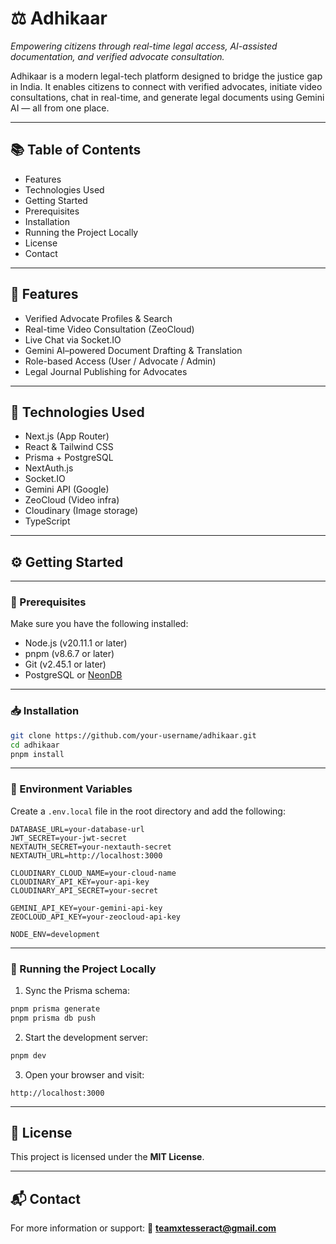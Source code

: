 # ⚖️ Adhikaar

*Empowering citizens through real-time legal access, AI-assisted documentation, and verified advocate consultation.*

Adhikaar is a modern legal-tech platform designed to bridge the justice gap in India. It enables citizens to connect with verified advocates, initiate video consultations, chat in real-time, and generate legal documents using Gemini AI — all from one place.

---

## 📚 Table of Contents

* Features
* Technologies Used
* Getting Started
* Prerequisites
* Installation
* Running the Project Locally
* License
* Contact

---

## 🌟 Features

* Verified Advocate Profiles & Search
* Real-time Video Consultation (ZeoCloud)
* Live Chat via Socket.IO
* Gemini AI–powered Document Drafting & Translation
* Role-based Access (User / Advocate / Admin)
* Legal Journal Publishing for Advocates

---

## 🧪 Technologies Used

* Next.js (App Router)
* React & Tailwind CSS
* Prisma + PostgreSQL
* NextAuth.js
* Socket.IO
* Gemini API (Google)
* ZeoCloud (Video infra)
* Cloudinary (Image storage)
* TypeScript

---

## ⚙️ Getting Started

---

### 🔧 Prerequisites

Make sure you have the following installed:

* Node.js (v20.11.1 or later)
* pnpm (v8.6.7 or later)
* Git (v2.45.1 or later)
* PostgreSQL or [NeonDB](https://neon.tech/)

---

### 📥 Installation

```bash
git clone https://github.com/your-username/adhikaar.git
cd adhikaar
pnpm install
```

---

### 🔐 Environment Variables

Create a `.env.local` file in the root directory and add the following:

```env
DATABASE_URL=your-database-url
JWT_SECRET=your-jwt-secret
NEXTAUTH_SECRET=your-nextauth-secret
NEXTAUTH_URL=http://localhost:3000

CLOUDINARY_CLOUD_NAME=your-cloud-name
CLOUDINARY_API_KEY=your-api-key
CLOUDINARY_API_SECRET=your-secret

GEMINI_API_KEY=your-gemini-api-key
ZEOCLOUD_API_KEY=your-zeocloud-api-key

NODE_ENV=development
```

---

### 🧾 Running the Project Locally

1. Sync the Prisma schema:

```bash
pnpm prisma generate
pnpm prisma db push
```

2. Start the development server:

```bash
pnpm dev
```

3. Open your browser and visit:

```
http://localhost:3000
```

---

## 📄 License

This project is licensed under the **MIT License**.

---

## 📬 Contact

For more information or support:
📧 **[teamxtesseract@gmail.com](mailto:teamxtesseract@gmail.com)**
